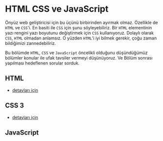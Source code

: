 # HTML CSS ve JavaScript
Önyüz web geliştiricisi için bu üçünü birbirinden ayırmak olmaz. Özellikle de `HTML` ve `CSS`'i.
En basiti ile `CSS` için şunu söyleyebiliriz. Bir `HTML` elementinin yazı rengini yazı boyutunu değiştirmek için `CSS` kullanıyoruz. Dolaylı olarak `CSS`, `HTML` olmadan anlamsız. O yüzden `HTML`'i iyi bilmek gerekir, çoğu zaman bildiğimizi zannedebiliriz.

Bu bölümde `HTML`, `CSS` ve `JavaScript` öncelikli olduğunu düşündüğümüz bölümler konular ile ufak tavsiler vermeyi düşünüyoruz. Ve Bölüm sonrası yapılması hedeflenen sorular sorduk. 
## HTML
- [detayları için](./html/README.md)
## CSS 3
- [detayları için](./css/README.md)

## JavaScript